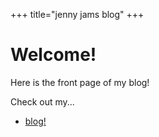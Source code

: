 +++
title="jenny jams blog"
+++

# Welcome!

Here is the front page of my blog!

Check out my...

* [blog!](/blog)